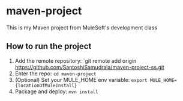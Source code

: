 # maven-project
This is my Maven project from MuleSoft's development class
## How to run the project
1. Add the remote repository: `git remote add origin
https://github.com/SantoshiSamudrala/maven-project-ss.git
2. Enter the repo: `cd maven-project`
3. (Optional) Set your MULE_HOME env variable: `export
MULE_HOME={locationOfMuleInstall}`
4. Package and deploy: `mvn install`